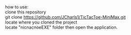 how to use: <br/> clone this repository <br/> git clone https://github.com/JCharls1/TicTacToe-MiniMax.git <br/> locate where you cloned the project <br/> locate "nicnacnoeEXE" folder then open the application.
